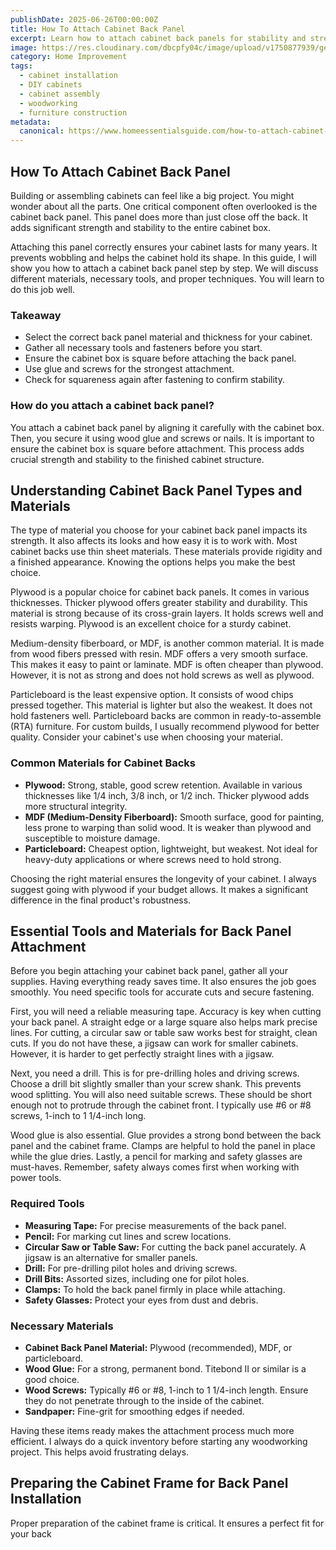 ```yaml
---
publishDate: 2025-06-26T00:00:00Z
title: How To Attach Cabinet Back Panel
excerpt: Learn how to attach cabinet back panels for stability and strength. This guide covers tools, materials, and step-by-step methods for a secure fit.
image: https://res.cloudinary.com/dbcpfy04c/image/upload/v1750877939/generated_image_1750877939_iydtrg.webp
category: Home Improvement
tags:
  - cabinet installation
  - DIY cabinets
  - cabinet assembly
  - woodworking
  - furniture construction
metadata:
  canonical: https://www.homeessentialsguide.com/how-to-attach-cabinet-back-panel
---
```


## How To Attach Cabinet Back Panel

Building or assembling cabinets can feel like a big project. You might wonder about all the parts. One critical component often overlooked is the cabinet back panel. This panel does more than just close off the back. It adds significant strength and stability to the entire cabinet box.

Attaching this panel correctly ensures your cabinet lasts for many years. It prevents wobbling and helps the cabinet hold its shape. In this guide, I will show you how to attach a cabinet back panel step by step. We will discuss different materials, necessary tools, and proper techniques. You will learn to do this job well.

### Takeaway

*   Select the correct back panel material and thickness for your cabinet.
*   Gather all necessary tools and fasteners before you start.
*   Ensure the cabinet box is square before attaching the back panel.
*   Use glue and screws for the strongest attachment.
*   Check for squareness again after fastening to confirm stability.

### How do you attach a cabinet back panel?

You attach a cabinet back panel by aligning it carefully with the cabinet box. Then, you secure it using wood glue and screws or nails. It is important to ensure the cabinet box is square before attachment. This process adds crucial strength and stability to the finished cabinet structure.

## Understanding Cabinet Back Panel Types and Materials

The type of material you choose for your cabinet back panel impacts its strength. It also affects its looks and how easy it is to work with. Most cabinet backs use thin sheet materials. These materials provide rigidity and a finished appearance. Knowing the options helps you make the best choice.

Plywood is a popular choice for cabinet back panels. It comes in various thicknesses. Thicker plywood offers greater stability and durability. This material is strong because of its cross-grain layers. It holds screws well and resists warping. Plywood is an excellent choice for a sturdy cabinet.

Medium-density fiberboard, or MDF, is another common material. It is made from wood fibers pressed with resin. MDF offers a very smooth surface. This makes it easy to paint or laminate. MDF is often cheaper than plywood. However, it is not as strong and does not hold screws as well as plywood.

Particleboard is the least expensive option. It consists of wood chips pressed together. This material is lighter but also the weakest. It does not hold fasteners well. Particleboard backs are common in ready-to-assemble (RTA) furniture. For custom builds, I usually recommend plywood for better quality. Consider your cabinet's use when choosing your material.

### Common Materials for Cabinet Backs

*   **Plywood:** Strong, stable, good screw retention. Available in various thicknesses like 1/4 inch, 3/8 inch, or 1/2 inch. Thicker plywood adds more structural integrity.
*   **MDF (Medium-Density Fiberboard):** Smooth surface, good for painting, less prone to warping than solid wood. It is weaker than plywood and susceptible to moisture damage.
*   **Particleboard:** Cheapest option, lightweight, but weakest. Not ideal for heavy-duty applications or where screws need to hold strong.

Choosing the right material ensures the longevity of your cabinet. I always suggest going with plywood if your budget allows. It makes a significant difference in the final product's robustness.

## Essential Tools and Materials for Back Panel Attachment

Before you begin attaching your cabinet back panel, gather all your supplies. Having everything ready saves time. It also ensures the job goes smoothly. You need specific tools for accurate cuts and secure fastening.

First, you will need a reliable measuring tape. Accuracy is key when cutting your back panel. A straight edge or a large square also helps mark precise lines. For cutting, a circular saw or table saw works best for straight, clean cuts. If you do not have these, a jigsaw can work for smaller cabinets. However, it is harder to get perfectly straight lines with a jigsaw.

Next, you need a drill. This is for pre-drilling holes and driving screws. Choose a drill bit slightly smaller than your screw shank. This prevents wood splitting. You will also need suitable screws. These should be short enough not to protrude through the cabinet front. I typically use #6 or #8 screws, 1-inch to 1 1/4-inch long.

Wood glue is also essential. Glue provides a strong bond between the back panel and the cabinet frame. Clamps are helpful to hold the panel in place while the glue dries. Lastly, a pencil for marking and safety glasses are must-haves. Remember, safety always comes first when working with power tools.

### Required Tools

*   **Measuring Tape:** For precise measurements of the back panel.
*   **Pencil:** For marking cut lines and screw locations.
*   **Circular Saw or Table Saw:** For cutting the back panel accurately. A jigsaw is an alternative for smaller panels.
*   **Drill:** For pre-drilling pilot holes and driving screws.
*   **Drill Bits:** Assorted sizes, including one for pilot holes.
*   **Clamps:** To hold the back panel firmly in place while attaching.
*   **Safety Glasses:** Protect your eyes from dust and debris.

### Necessary Materials

*   **Cabinet Back Panel Material:** Plywood (recommended), MDF, or particleboard.
*   **Wood Glue:** For a strong, permanent bond. Titebond II or similar is a good choice.
*   **Wood Screws:** Typically #6 or #8, 1-inch to 1 1/4-inch length. Ensure they do not penetrate through to the inside of the cabinet.
*   **Sandpaper:** Fine-grit for smoothing edges if needed.

Having these items ready makes the attachment process much more efficient. I always do a quick inventory before starting any woodworking project. This helps avoid frustrating delays.

## Preparing the Cabinet Frame for Back Panel Installation

Proper preparation of the cabinet frame is critical. It ensures a perfect fit for your back